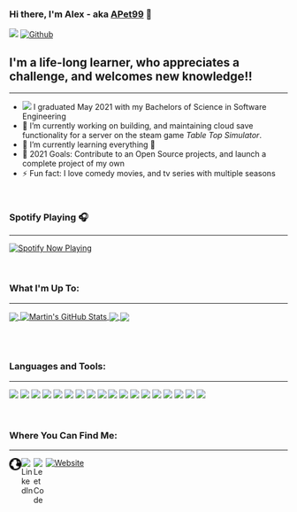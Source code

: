 ### Hi there, I'm Alex - aka [APet99][website] 👋


![](https://visitor-badge.laobi.icu/badge?page_id=APet99.APet99)
[![Github](https://img.shields.io/github/followers/APet99?label=Follow&style=social)](https://github.com/APet99)




## I'm a life-long learner, who appreciates a challenge, and welcomes new knowledge!!

---
- <img src="https://img.icons8.com/doodle/16/000000/books.png"/> I graduated May 2021 with my Bachelors of Science in Software Engineering
- 🔭 I’m currently working on building, and maintaining cloud save functionality for a server on the steam game <i> Table Top Simulator</i>.
- 🌱 I’m currently learning everything 🤣
- 🥅 2021 Goals: Contribute to an Open Source projects, and launch a complete project of my own
- ⚡ Fun fact: I love comedy movies, and tv series with multiple seasons
<br>
  
### Spotify Playing 🎧

---
[<img src="https://now-playing-spotify-88441i365-apet99.vercel.app/api/spotify-playing" alt="Spotify Now Playing" width="350" />](https://open.spotify.com/user/7798feb0eb454dcc)

<br>

### What I'm Up To:

---

<a href="https://github.com/APet99/APet99">
  <img align="center" src="https://github-readme-stats.vercel.app/api/top-langs/?username=APet99&hide=HTML,CSS,EJS,tex&title_color=ffffff&text_color=c9cacc&icon_color=2bbc8a&bg_color=1d1f21&langs_count=3" />
</a>
<a href="https://github.com/APet99/APet99">
  <img align="center" src="https://github-readme-stats.vercel.app/api?username=APet99&show_icons=true&line_height=27&count_private=true&title_color=ffffff&text_color=c9cacc&icon_color=2bbc8a&bg_color=1d1f21" alt="Martin's GitHub Stats" />
</a>

<a href="https://github.com/APet99/ZoomWebExAutoJoiner">
  <img align="center" src="https://github-readme-stats.vercel.app/api/pin/?username=APet99&repo=ZoomWebExAutoJoiner&title_color=ffffff&text_color=c9cacc&icon_color=2bbc8a&bg_color=1d1f21" />
</a>


<a href="https://github.com/APet99/GPPT-Database-API">
  <img align="center" src="https://github-readme-stats.vercel.app/api/pin/?username=APet99&repo=GPPT-Database-API&title_color=ffffff&text_color=c9cacc&icon_color=2bbc8a&bg_color=1d1f21" />
</a>    

<br><br>

### Languages and Tools:

---

![](https://img.shields.io/badge/OS-Linux-informational?style=flat&logo=linux&logoColor=white&color=2bbc8a)
![](https://img.shields.io/badge/OS-Windows-informational?style=flat&logo=Windows&logoColor=white&color=2bbc8a)
![](https://img.shields.io/badge/Editor-Visual_Studio_Code-studio?style=flat&logo=VisualStudioCode&logoColor=white&color=1cd4d1)
![](https://img.shields.io/badge/Editor-Pycharm-studio?style=flat&logo=pycharm&logoColor=white&color=1cd4d1)
![](https://img.shields.io/badge/Editor-Webstorm-studio?style=flat&logo=webstorm&logoColor=white&color=1cd4d1)
![](https://img.shields.io/badge/Code-Python-informational?style=flat&logo=python&logoColor=white&color=de8d1d)
![](https://img.shields.io/badge/Code-Java-informational?style=flat&logo=java&logoColor=white&color=de8d1d)
![](https://img.shields.io/badge/Code-C++-informational?style=flat&logo=cplusplus&logoColor=white&color=de8d1d)
![](https://img.shields.io/badge/Code-JavaScript-informational?style=flat&logo=javascript&logoColor=white&color=de8d1d)
![](https://img.shields.io/badge/Code-HTML-informational?style=flat&logo=html5&logoColor=white&color=de8d1d)
![](https://img.shields.io/badge/Code-CSS-informational?style=flat&logo=css3&logoColor=white&color=de8d1d)
![](https://img.shields.io/badge/Tools-Node.JS-informational?style=flat&logo=node.js&logoColor=white&color=8e61ff)
![](https://img.shields.io/badge/Tools-Django-informational?style=flat&logo=django&logoColor=white&color=8e61ff)
![](https://img.shields.io/badge/Tools-Scikit-informational?style=flat&logo=scikit-learn&logoColor=white&color=8e61ff)
![](https://img.shields.io/badge/Tools-Git-informational?style=flat&logo=git&logoColor=white&color=8e61ff)
![](https://img.shields.io/badge/Tools-GitHub-informational?style=flat&logo=GitHub&logoColor=white&color=8e61ff)
![](https://img.shields.io/badge/Tools-SQL-informational?style=flat&logo=mysql&logoColor=white&color=8e61ff)
![](https://img.shields.io/badge/Tools-Mongo_DB-informational?style=flat&logo=mongodb&logoColor=white&color=8e61ff)




<br />


### Where You Can Find Me:

---

[<img align="left" alt="APet.dev" width="22px" src="https://raw.githubusercontent.com/iconic/open-iconic/master/svg/globe.svg" />][website]
[<img align="left" alt="LinkedIn" width="22px" src="https://cdn.jsdelivr.net/npm/simple-icons@v3/icons/linkedin.svg" />][linkedin]
[<img align="left" alt="LeetCode" width="22px" src="https://api.iconify.design/simple-icons:leetcode.svg" />][leetcode]


[website]: https://APet.dev
[linkedin]: https://www.linkedin.com/in/alexpeterson99/
[leetcode]: https://leetcode.com/APet99/


[![Website](https://img.shields.io/website?label=APet.dev&style=for-the-badge&url=https%3A%2F%2Fcodestackr.com)](https://APet.dev)

<!--
**APet99/APet99** is a ✨ _special_ ✨ repository because its `README.md` (this file) appears on your GitHub profile.

Here are some ideas to get you started:

- 🔭 I’m currently working on ...
- 🌱 I’m currently learning ...
- 👯 I’m looking to collaborate on ...
- 🤔 I’m looking for help with ...
- 💬 Ask me about ...
- 📫 How to reach me: ...
- 😄 Pronouns: ...
- ⚡ Fun fact: ...
-->


